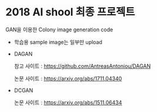 # 2018 AI shool 최종 프로젝트 

GAN을 이용한 Colony image generation code
  - 학습용 sample image는 일부만 upload

* DAGAN

  참고 사이트 : https://github.com/AntreasAntoniou/DAGAN
  
  논문 사이트 : https://arxiv.org/abs/1711.04340
  
* DCGAN

  논문 사이트 : https://arxiv.org/abs/1511.06434
